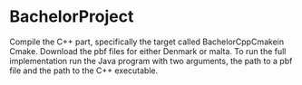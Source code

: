 # BachelorProject
Compile the C++ part, specifically the  target  called BachelorCppCmakein  Cmake.   Download  the  pbf  files  for  either  Denmark  or malta.  To run the full implementation run the Java program with two arguments, the path to a pbf file and the path to the C++ executable.
